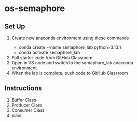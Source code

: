 # os-semaphore

## Set Up
<ol>
	<li>Create new anaconda environment using these commands</li>
	<ul>
		<li>conda create --name semaphore_lab python=3.13.1</li>
		<li>conda activate semaphore_lab</li>
	</ul>
	<li>Pull starter code from GitHub Classroom</li>
	<li>Open in VS code and switch to the semaphore_lab anaconda environment</li>
	<li>When the lab is complete, push code to GitHub Classroom</li>
</ol>

## Instructions
1. Buffer Class
2. Producer Class
3. Consumer Class
4. main
